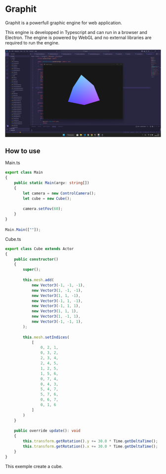 # Graphit
Graphit is a powerfull graphic engine for web application.

This engine is developped in Typescript and can run in a browser and Electron. The engine is powered by WebGL and no external libraries are required to run the engine.

![alt text](image.png)

## How to use
Main.ts
```typescript
export class Main
{
    public static Main(argv: string[])
    {
        let camera = new ControlCamera();
        let cube = new Cube();

        camera.setFov(60);
    }
}

Main.Main([""]);
```

Cube.ts
```typescript
export class Cube extends Actor
{
    public constructor()
    {
        super();

        this.mesh.add(
            new Vector3(-1, -1, -1),
            new Vector3(1, -1, -1),
            new Vector3(1, 1, -1),
            new Vector3(-1, 1, -1),
            new Vector3(-1, 1, 1),
            new Vector3(1, 1, 1),
            new Vector3(1, -1, 1),
            new Vector3(-1, -1, 1),
        );

        this.mesh.setIndices(
            [
                0, 2, 1,
                0, 3, 2,
                2, 3, 4,
                2, 4, 5,
                1, 2, 5,
                1, 5, 6,
                0, 7, 4,
                0, 4, 3,
                5, 4, 7,
                5, 7, 6,
                0, 6, 7,
                0, 1, 6
            ]
        )
    }

    public override update(): void 
    {
        this.transform.getRotation().y += 30.0 * Time.getDeltaTime();
        this.transform.getRotation().x += 30.0 * Time.getDeltaTime();
    }
}
```

This exemple create a cube.
